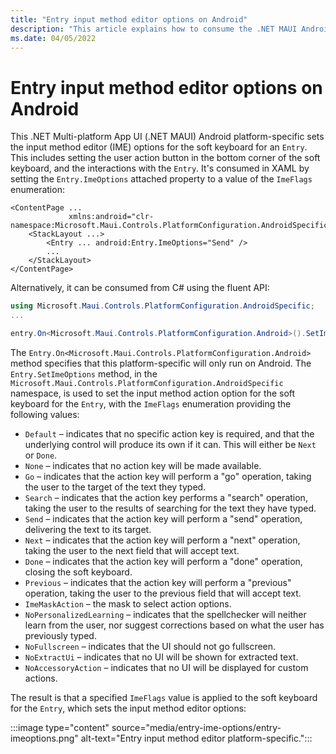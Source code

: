 ```yaml
---
title: "Entry input method editor options on Android"
description: "This article explains how to consume the .NET MAUI Android platform-specific that sets the input method editor options for the soft keyboard for an Entry."
ms.date: 04/05/2022
---
```


# Entry input method editor options on Android

This .NET Multi-platform App UI (.NET MAUI) Android platform-specific sets the input method editor (IME) options for the soft keyboard for an `Entry`. This includes setting the user action button in the bottom corner of the soft keyboard, and the interactions with the `Entry`. It's consumed in XAML by setting the `Entry.ImeOptions` attached property to a value of the `ImeFlags` enumeration:

```xaml
<ContentPage ...
             xmlns:android="clr-namespace:Microsoft.Maui.Controls.PlatformConfiguration.AndroidSpecific;assembly=Microsoft.Maui.Controls">
    <StackLayout ...>
        <Entry ... android:Entry.ImeOptions="Send" />
        ...
    </StackLayout>
</ContentPage>
```

Alternatively, it can be consumed from C# using the fluent API:

```csharp
using Microsoft.Maui.Controls.PlatformConfiguration.AndroidSpecific;
...

entry.On<Microsoft.Maui.Controls.PlatformConfiguration.Android>().SetImeOptions(ImeFlags.Send);
```

The `Entry.On<Microsoft.Maui.Controls.PlatformConfiguration.Android>` method specifies that this platform-specific will only run on Android. The `Entry.SetImeOptions` method, in the `Microsoft.Maui.Controls.PlatformConfiguration.AndroidSpecific` namespace, is used to set the input method action option for the soft keyboard for the `Entry`, with the `ImeFlags` enumeration providing the following values:

- `Default` – indicates that no specific action key is required, and that the underlying control will produce its own if it can. This will either be `Next` or `Done`.
- `None` – indicates that no action key will be made available.
- `Go` – indicates that the action key will perform a "go" operation, taking the user to the target of the text they typed.
- `Search` – indicates that the action key performs a "search" operation, taking the user to the results of searching for the text they have typed.
- `Send` – indicates that the action key will perform a "send" operation, delivering the text to its target.
- `Next` – indicates that the action key will perform a "next" operation, taking the user to the next field that will accept text.
- `Done` – indicates that the action key will perform a "done" operation, closing the soft keyboard.
- `Previous` – indicates that the action key will perform a "previous" operation, taking the user to the previous field that will accept text.
- `ImeMaskAction` – the mask to select action options.
- `NoPersonalizedLearning` – indicates that the spellchecker will neither learn from the user, nor suggest corrections based on what the user has previously typed.
- `NoFullscreen` – indicates that the UI should not go fullscreen.
- `NoExtractUi` – indicates that no UI will be shown for extracted text.
- `NoAccessoryAction` – indicates that no UI will be displayed for custom actions.

The result is that a specified `ImeFlags` value is applied to the soft keyboard for the `Entry`, which sets the input method editor options:

:::image type="content" source="media/entry-ime-options/entry-imeoptions.png" alt-text="Entry input method editor platform-specific.":::
